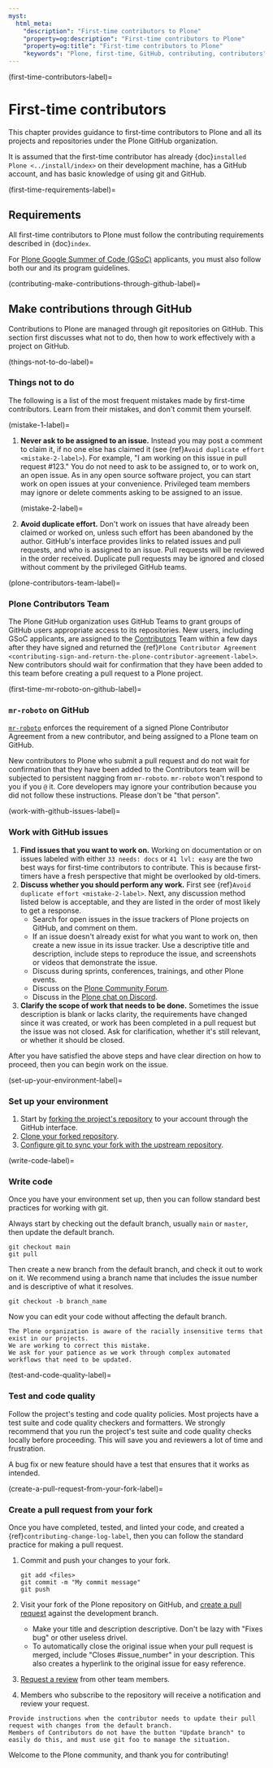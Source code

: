 ```yaml
---
myst:
  html_meta:
    "description": "First-time contributors to Plone"
    "property=og:description": "First-time contributors to Plone"
    "property=og:title": "First-time contributors to Plone"
    "keywords": "Plone, first-time, GitHub, contributing, contributors"
---
```


(first-time-contributors-label)=

# First-time contributors

This chapter provides guidance to first-time contributors to Plone and all its projects and repositories under the Plone GitHub organization.

It is assumed that the first-time contributor has already {doc}`installed Plone <../install/index>` on their development machine, has a GitHub account, and has basic knowledge of using git and GitHub.


(first-time-requirements-label)=

## Requirements

All first-time contributors to Plone must follow the contributing requirements described in {doc}`index`.

For [Plone Google Summer of Code (GSoC)](https://plone.org/community/gsoc) applicants, you must also follow both our and its program guidelines.


(contributing-make-contributions-through-github-label)=

## Make contributions through GitHub

Contributions to Plone are managed through git repositories on GitHub.
This section first discusses what not to do, then how to work effectively with a project on GitHub.


(things-not-to-do-label)=

### Things not to do

The following is a list of the most frequent mistakes made by first-time contributors.
Learn from their mistakes, and don't commit them yourself.

(mistake-1-label)=

1.  **Never ask to be assigned to an issue.**
    Instead you may post a comment to claim it, if no one else has claimed it (see {ref}`Avoid duplicate effort <mistake-2-label>`).
    For example, "I am working on this issue in pull request #123."
    You do not need to ask to be assigned to, or to work on, an open issue.
    As in any open source software project, you can start work on open issues at your convenience.
    Privileged team members may ignore or delete comments asking to be assigned to an issue.

    (mistake-2-label)=

2.  **Avoid duplicate effort.**
    Don't work on issues that have already been claimed or worked on, unless such effort has been abandoned by the author.
    GitHub's interface provides links to related issues and pull requests, and who is assigned to an issue.
    Pull requests will be reviewed in the order received.
    Duplicate pull requests may be ignored and closed without comment by the privileged GitHub teams.


(plone-contributors-team-label)=

### Plone Contributors Team

The Plone GitHub organization uses GitHub Teams to grant groups of GitHub users appropriate access to its repositories.
New users, including GSoC applicants, are assigned to the [Contributors](https://github.com/orgs/plone/teams/contributors) Team within a few days after they have signed and returned the {ref}`Plone Contributor Agreement <contributing-sign-and-return-the-plone-contributor-agreement-label>`.
New contributors should wait for confirmation that they have been added to this team before creating a pull request to a Plone project.


(first-time-mr-roboto-on-github-label)=

### `mr-roboto` on GitHub

[`mr-roboto`](https://github.com/plone/mr.roboto) enforces the requirement of a signed Plone Contributor Agreement from a new contributor, and being assigned to a Plone team on GitHub.

New contributors to Plone who submit a pull request and do not wait for confirmation that they have been added to the Contributors team will be subjected to persistent nagging from `mr-roboto`.
`mr-roboto` won't respond to you if you `@` it.
Core developers may ignore your contribution because you did not follow these instructions.
Please don't be "that person".


(work-with-github-issues-label)=

### Work with GitHub issues

1.  **Find issues that you want to work on.**
    Working on documentation or on issues labeled with either `33 needs: docs` or `41 lvl: easy` are the two best ways for first-time contributors to contribute.
    This is because first-timers have a fresh perspective that might be overlooked by old-timers.
1.  **Discuss whether you should perform any work.**
    First see {ref}`Avoid duplicate effort <mistake-2-label>`.
    Next, any discussion method listed below is acceptable, and they are listed in the order of most likely to get a response.
    -   Search for open issues in the issue trackers of Plone projects on GitHub, and comment on them.
    -   If an issue doesn't already exist for what you want to work on, then create a new issue in its issue tracker.
        Use a descriptive title and description, include steps to reproduce the issue, and screenshots or videos that demonstrate the issue.
    -   Discuss during sprints, conferences, trainings, and other Plone events.
    -   Discuss on the [Plone Community Forum](https://community.plone.org/).
    -   Discuss in the [Plone chat on Discord](https://discord.com/invite/zFY3EBbjaj).
1.  **Clarify the scope of work that needs to be done.**
    Sometimes the issue description is blank or lacks clarity, the requirements have changed since it was created, or work has been completed in a pull request but the issue was not closed.
    Ask for clarification, whether it's still relevant, or whether it should be closed.

After you have satisfied the above steps and have clear direction on how to proceed, then you can begin work on the issue.


(set-up-your-environment-label)=

### Set up your environment

1.  Start by [forking the project's repository](https://docs.github.com/en/get-started/quickstart/fork-a-repo) to your account through the GitHub interface.
1.  [Clone your forked repository](https://docs.github.com/en/get-started/quickstart/fork-a-repo#cloning-your-forked-repository).
1.  [Configure git to sync your fork with the upstream repository](https://docs.github.com/en/get-started/quickstart/fork-a-repo#configuring-git-to-sync-your-fork-with-the-upstream-repository).


(write-code-label)=

### Write code

Once you have your environment set up, then you can follow standard best practices for working with git.

Always start by checking out the default branch, usually `main` or `master`, then update the default branch.

```shell
git checkout main
git pull
```

Then create a new branch from the default branch, and check it out to work on it.
We recommend using a branch name that includes the issue number and is descriptive of what it resolves.

```shell
git checkout -b branch_name
```

Now you can edit your code without affecting the default branch.

```{note}
The Plone organization is aware of the racially insensitive terms that exist in our projects.
We are working to correct this mistake.
We ask for your patience as we work through complex automated workflows that need to be updated.
```


(test-and-code-quality-label)=

### Test and code quality

Follow the project's testing and code quality policies.
Most projects have a test suite and code quality checkers and formatters.
We strongly recommend that you run the project's test suite and code quality checks locally before proceeding.
This will save you and reviewers a lot of time and frustration.

A bug fix or new feature should have a test that ensures that it works as intended.


(create-a-pull-request-from-your-fork-label)=

### Create a pull request from your fork

Once you have completed, tested, and linted your code, and created a {ref}`contributing-change-log-label`, then you can follow the standard practice for making a pull request.

1.  Commit and push your changes to your fork.

    ```shell
    git add <files>
    git commit -m "My commit message"
    git push
    ```

1.  Visit your fork of the Plone repository on GitHub, and [create a pull request](https://docs.github.com/en/pull-requests/collaborating-with-pull-requests/proposing-changes-to-your-work-with-pull-requests/creating-a-pull-request) against the development branch.
    -   Make your title and description descriptive.
        Don't be lazy with "Fixes bug" or other useless drivel.
    -   To automatically close the original issue when your pull request is merged, include "Closes #issue_number" in your description.
        This also creates a hyperlink to the original issue for easy reference.
1.  [Request a review](https://docs.github.com/en/pull-requests/collaborating-with-pull-requests/proposing-changes-to-your-work-with-pull-requests/requesting-a-pull-request-review) from other team members.
1.  Members who subscribe to the repository will receive a notification and review your request.

```{todo}
Provide instructions when the contributor needs to update their pull request with changes from the default branch.
Members of Contributors do not have the button "Update branch" to easily do this, and must use git foo to manage the situation.
```

Welcome to the Plone community, and thank you for contributing!
